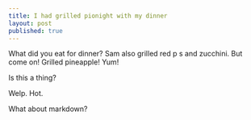 ```yaml
---
title: I had grilled pionight with my dinner
layout: post
published: true
---
```

What did you eat for dinner?  Sam also grilled red p
s and zucchini.  But come on!  Grilled pineapple!  Yum!

Is this a thing?

Welp. Hot.

What about markdown?